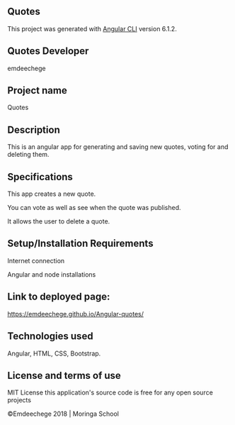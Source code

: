 ## Quotes

This project was generated with [Angular CLI](https://github.com/angular/angular-cli) version 6.1.2.

## Quotes Developer
emdeechege

## Project name
Quotes

## Description
This is an angular app for generating and saving new quotes, voting for  and deleting them.

## Specifications
This app creates a new quote.

You can vote as well as see when the quote was published.

It allows the user to delete a quote.

## Setup/Installation Requirements
Internet connection

Angular and node installations

## Link to deployed page:
<https://emdeechege.github.io/Angular-quotes/>

## Technologies used
Angular, HTML, CSS, Bootstrap.

## License and terms of use
MIT License this application's source code is free for any open source projects

©Emdeechege 2018 | Moringa School
